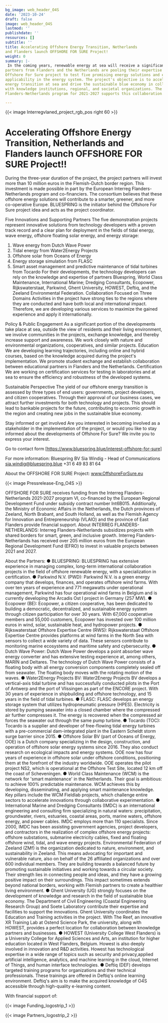 ```yaml
---
bg_image: web_header_O4S
date: '2023-10-24'
draft: false
image: web_header_O4S
lastmod: ''
publishdate: ''
resources: []
subtitle: ''
title: Accelerating Offshore Energy Transition, Netherlands
and Flanders launch OFFSHORE FOR SURE Project!
weight: 0
summary: |-
 In the coming years, renewable energy at sea will receive a significant boost. Fifteen
partners from Flanders and the Netherlands are pooling their expertise in the
Offshore For Sure project to test five promising energy solutions and enhance their
applicability in the energy system. The project's objective is to accelerate the
energy transition at sea and drive the sustainable blue economy in collaboration
with knowledge institutions, regional, and societal organizations. The Interreg
Flanders-Netherlands program for 2021-2027 supports this collaboration.

---
```


{{< image Interregvlaned_project_rgb_pos right 60 >}}

# Accelerating Offshore Energy Transition, Netherlands and Flanders launch OFFSHORE FOR SURE Project!!
During the three-year duration of the project, the project partners will invest more than 10
million euros in the Flemish-Dutch border region. This investment is made possible in part
by the European Interreg Flanders-Netherlands program and co-financiers. The
consortium believes that these offshore energy solutions will contribute to a smarter,
greener, and more co-operative Europe. BLUESPRING is the initiator behind the Offshore
For Sure project idea and acts as the project coordinator.

Five Innovations and Supporting Partners
The five demonstration projects represent innovative solutions from technology developers
with a proven track record and a clear plan for deployment in the fields of tidal energy,
wave energy, offshore floating solar energy, and energy storage:
1. Wave energy from Dutch Wave Power
2. Tidal energy from Water2Energy Projects
3. Offshore solar from Oceans of Energy
4. Energy storage simulation from FLASC
5. Smart asset management and predictive maintenance of tidal turbines from Tocardo
For their developments, the technology developers can rely on the knowledge and
expertise of partners Bluespring, World Class Maintenance, International Marine; Dredging
Consultants, Ecopower, Rijkswaterstaat, Parkwind, Ghent University, HOWEST,
Deftiq, and the Zeeland Environmental Federation.
Collaboration Focused on Three Domains
Activities in the project have strong ties to the regions where they are conducted and have
both local and international impact. Therefore, we are developing various services to
maximize the gained experience and apply it internationally.

Policy & Public Engagement
As a significant portion of the developments take place at sea, outside the view of
residents and their living environment, we involve communities in the projects, exchange
knowledge, and thereby increase support and awareness. We work closely with nature
and environmental organizations, cooperatives, and similar projects.
Education
We are developing learning trajectories, including online and hybrid courses, based on the
knowledge acquired during the project's implementation. We promote student exchange
and establish collaboration between educational partners in Flanders and the Netherlands.
Certification
We are working on certification services for testing in laboratories and at sea to ensure the
efficiency and robustness of the developed systems.


Sustainable Perspective
The yield of our offshore energy transition is assessed by three types of end users:
governments, project developers, and citizen cooperatives. Through their approval of our
business cases, we attract further investments for both technology and projects. This
should lead to bankable projects for the future, contributing to economic growth in the
region and creating new jobs in the sustainable blue economy.

Stay informed or get involved
Are you interested in becoming involved as a stakeholder in the implementation of the
project, or would you like to stay informed about the developments of Offshore For Sure?
We invite you to express your interest.

Go to contact form [https://www.bluespring.blue/interest-offshore-for-sure]

For more information:
Bluespring BV
Sia Windig - Head of Communications
sia.windig@bluespring.blue
+31 6 49 83 81 64


About the OFFSHORE FOR SURE Project:
www.OffshoreForSure.eu


{{< image Pressrelease-Eng_O4S >}}

OFFSHORE FOR SURE receives funding from the Interreg Flanders-Netherlands
2021-2027 program VI, co-financed by the European Regional Development Fund under
subsidy contract number Int6B015. Additionally, the Ministry of Economic Affairs in the
Netherlands, the Dutch provinces of Zeeland, North Brabant, and South Holland, as well
as the Flemish Agency for Innovation and Entrepreneurship (VLAIO) and the province of
East Flanders provide financial support.
About INTERREG FLANDERS-NETHERLANDS:
Interreg Flanders-Netherlands subsidizes projects with shared borders for smart, green,
and inclusive growth. Interreg Flanders-Netherlands has received over 205 million euros
from the European Regional Development Fund (EFRO) to invest in valuable projects
between 2021 and 2027.

About the Partners:
● BLUESPRING: BLUESPRING has extensive experience in managing complex,
long-term international collaboration projects in the field of offshore renewable
energy, with a specialization in certification.
● Parkwind N.V. (PWD): Parkwind N.V. is a green energy company that develops,
finances, and operates offshore wind farms. With over ten years of experience and
771 megawatts under operational management, Parkwind has four operational wind
farms in Belgium and is currently developing the Arcadis Ost I project in Germany
(257 MW).
● Ecopower (BE): Ecopower, a citizen cooperative, has been dedicated to building a
democratic, decentralized, and sustainable energy system through citizen
participation for over 30 years. With 67,000 cooperative members and 55,000
customers, Ecopower has invested over 100 million euros in wind, solar,
sustainable heat, and hydropower projects.
● Rijkswaterstaat Offshore Expertise Centre (RWS): Rijkswaterstaat Offshore
Expertise Centre provides platforms at wind farms in the North Sea with sensors to
collect a wide variety of data. These sensors contribute to monitoring marine
ecosystems and maritime safety and cybersecurity.
● Dutch Wave Power: Dutch Wave Power develops a point absorber wave energy
converter and has extensive testing experience at, among others, MARIN and
Deltares. The technology of Dutch Wave Power consists of a floating body with all
energy conversion components completely sealed off from seawater. The floating
body moves with the rotating motion of the waves.
● Water2Energy Projects BV: Water2Energy Projects BV develops a vertical-axis
tidal turbine and has successfully conducted pilots in the Port of Antwerp and the
port of Vlissingen as part of the ENCORE project. With 30 years of experience in
shipbuilding and offshore technology, and 15 years in the field of tidal turbines.
● FLASC: FLASC develops an energy storage system that utilizes hydropneumatic
pressure (HPES). Electricity is stored by pumping seawater into a closed chamber
where the compressed air further compresses it. The energy is recovered when the
compressed air forces the seawater out through the same pump turbine.
● Tocardo (TOC): Tocardo is a supplier and developer of free-flowing tidal energy
turbines with a pre-commercial dam-integrated plant in the Eastern Scheldt storm
surge barrier since 2015.
● Offshore Solar BV (part of Oceans of Energy, OOE) is a Dutch company
specializing in the design, construction, and operation of offshore solar energy
systems since 2016. They also conduct research on ecological impacts and energy
systems. OOE now has four years of experience in offshore solar under offshore
conditions, positioning them at the forefront of the industry worldwide. OOE
operates the pilot project NS2, which is operational at the Offshore Test Site,
located 12 km off the coast of Scheveningen.
● World Class Maintenance (WCM) is the network for 'smart maintenance' in the
Netherlands. Their goal is ambitious: to achieve 100% predictable maintenance.
WCM achieves this by developing, disseminating, and applying smart maintenance
knowledge. Key pillars include the WCM Fieldlab projects, which challenge entire
sectors to accelerate innovations through collaborative experimentation.
● International Marine and Dredging Consultants (IMDC) is an international
engineering and consulting firm specializing in natural waters: precipitation,
groundwater, rivers, estuaries, coastal areas, ports, marine waters, offshore energy,
and power cables. IMDC employs more than 110 specialists. Since 2000, IMDC has
been assisting government agencies, project developers, and contractors in the
realization of complex offshore energy projects: offshore substations, submarine
electricity cables, fixed and floating offshore wind, tidal, and wave energy projects.
Environmental Federation of Zeeland (ZMf) is the organization dedicated to
nature, environment, and sustainability in Zeeland. This means advocating for
important and vulnerable nature, also on behalf of the 26 affiliated organizations
and over 600 individual members. They are building towards a balanced future by
promoting sustainable initiatives and working towards a circular society. Their
strength lies in connecting people and ideas, and they have a growing positive
impact on their surroundings. This impact sometimes extends beyond national
borders, working with Flemish partners to create a healthier living environment.
● Ghent University (UG) strongly focuses on the development of knowledge and
research in the field of sustainable blue economy. The Department of Civil
Engineering (Coastal Engineering Research Group) and Soete Laboratory
contribute their expertise and facilities to support the innovations. Ghent University
coordinates the Education and Training activities in the project. With The Reef, an
innovative XR Training Lab at Ostend Science Park, the university, along with
HOWEST, provides a perfect location for collaboration between knowledge partners
and businesses.
● HOWEST (University College West Flanders) is a University College for Applied
Sciences and Arts, an institution for higher education located in West Flanders,
Belgium. Howest is also deeply involved in innovation and R&D activities. Howest
has technological expertise in a wide range of topics such as security and privacy,applied artificial intelligence, analytics, and machine learning in the cloud, Internet of
Things, and human interface technologies.
● Deftiq (DEF) develops targeted training programs for organizations and their
technical professionals. These trainings are offered in Deftiq's online learning
environment. Deftiq's aim is to make the acquired knowledge of O4S accessible
through high-quality e-learning content.

With financial support of:

{{< image Funding_logostrip_1 >}}

{{< image Partners_logostrip_2 >}}







